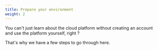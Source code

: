 ```yaml
---
title: Prepare your environment
weight: 2
---
```


You can't just learn about the cloud platform without creating an account and use the platform yourself, right ?

That's why we have a few steps to go through here.